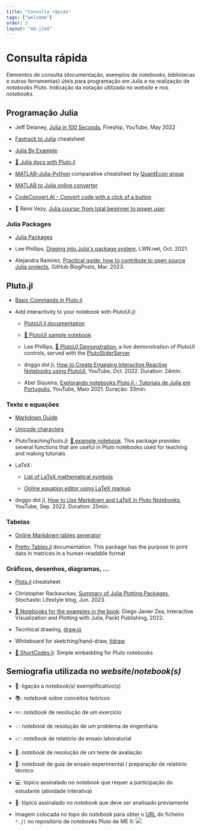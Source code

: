 ```yaml
---
title: "Consulta rápida"
tags: ["welcome"]
order: 3
layout: "md.jlmd"
---
```


# Consulta rápida

Elementos de consulta (documentação, exemplos de *notebooks*, bibliotecas e outras ferramentas) úteis para programação em Julia e na realização de *notebooks* Pluto.
Indicação da notação utilizada no *website* e nos *notebooks*.

## Programação Julia

- Jeff Delaney, [Julia in 100 Seconds](https://www.youtube.com/watch?v=JYs_94znYy0), Fireship, YouTube, May 2022

- [Fastrack to Julia](https://juliadocs.github.io/Julia-Cheat-Sheet/) cheatsheet

- [Julia By Example](https://juliabyexample.helpmanual.io/)

- [🎈 Julia docs with Pluto.jl](https://julia-docs-pluto.netlify.app/)

- [MATLAB-Julia-Python](https://cheatsheets.quantecon.org/) comparative cheatsheet by [QuantEcon group](https://quantecon.org) 
				
- [MATLAB to Julia online converter](https://lakras.github.io/matlab-to-julia/)

- [CodeConvert.AI - Convert code with a click of a button](https://www.codeconvert.ai/)

- 🎈 Rémi Vezy, [Julia course: from total beginner to power user](https://vezy.github.io/julia_course/)


### Julia Packages

- [Julia Packages](https://juliapackages.com/packages?sort=stars)

- Lee Phillips, [Digging into Julia's package system](https://lwn.net/Articles/871490/), LWN.net, Oct. 2021.

- Alejandra Ramirez, [Practical guide: how to contribute to open source Julia projects](https://github.com/MA-Ramirez/BlogPosts/blob/main/1_PracticalGuide.md), GitHub BlogPosts, Mar. 2023.


## Pluto.jl

- [Basic Commands in Pluto.jl](https://github.com/fonsp/Pluto.jl/wiki/%F0%9F%94%8E-Basic-Commands-in-Pluto)

- Add interactivity to your notebook with PlutoUI.jl:

    - [PlutoUI.jl documentation](https://docs.juliahub.com/PlutoUI/abXFp/0.7.52/)
    
    - [🎈 PlutoUI sample notebook](https://featured.plutojl.org/basic/plutoui.jl)
 
    - Lee Phillips, [🎈 PlutoUI Demonstration​](https://pluton.lee-phillips.org/sliders/uiDemo.html), a live demonstration of PlutoUI controls, served with the [PlutoSliderServer](https://github.com/JuliaPluto/PlutoSliderServer.jl)
    
    - doggo dot jl, [How to Create Engaging Interactive Reactive Notebooks using PlutoUI](https://www.youtube.com/watch?v=nkyvN7PXQZc), YouTube, Oct. 2022. Duration: 24min.
 
    - Abel Siqueira, [Explorando notebooks Pluto.jl - Tutoriais de Julia em Português](https://www.youtube.com/watch?v=ZnF27xxlcD8), YouTube, Maio 2021. Duração: 33min.


### Texto e equações 

- [Markdown Guide](https://www.markdownguide.org/)

- [Unicode characters](https://docs.julialang.org/en/v1/manual/unicode-input/)

- PlutoTeachingTools.jl: [🎈 example notebook](https://juliapluto.github.io/PlutoTeachingTools.jl/example.html). This package provides several functions that are useful in Pluto notebooks used for teaching and making tutorials

- LaTeX:

    - [List of LaTeX mathematical symbols](https://oeis.org/wiki/List_of_LaTeX_mathematical_symbols)
    
    - [Online equation editor using LaTeX markup](https://editor.codecogs.com)

- doggo dot jl, [How to Use Markdown and LaTeX in Pluto Notebooks](https://www.youtube.com/watch?v=YahByfBTnCc&list=PLhQ2JMBcfAsjeC10lx_2zDlFUMkBUTyyO&index=2), YouTube, Sep. 2022. Duration: 25min.


### Tabelas

- [Online Markdown tables generator](https://www.tablesgenerator.com/markdown_tables)

- [Pretty Tables.jl](https://ronisbr.github.io/PrettyTables.jl/stable/) documentation. This package has the purpose to print data in matrices in a human-readable format


### Gráficos, desenhos, diagramas, ...

- [Plots.jl](https://github.com/sswatson/cheatsheets/blob/master/plotsjl-cheatsheet.pdf) cheatsheet

- Christopher Rackauckas, [Summary of Julia Plotting Packages](http://www.stochasticlifestyle.com/summary-of-julia-plotting-packages/), Stochastic Lifestyle blog, Jun. 2023.

- [🎈 Notebooks for the examples in the book](https://packtpublishing.github.io/Interactive-Visualization-and-Plotting-with-Julia/): Diego Javier Zea, Interactive Visualization and Plotting with Julia, Packt Publishing, 2022.  

- Tecnhical drawing, [draw.io](https://app.diagrams.net/)

- Whiteboard for sketching/hand-draw, [tldraw](https://www.tldraw.com/)

- [🎈 ShortCodes.jl](https://raw.githack.com/hellemo/ShortCodes.jl/main/examples/static-demo.html): Simple embedding for Pluto notebooks



## Semiografia utilizada no *website*/*notebook(s)*

- 🎈: ligação a *notebook(s)* exemplificativo(s)

- 📚: *notebook* sobre conceitos teóricos

- ✏️: *notebook* de resolução de um exercício

- 💡: *notebook* de resolução de um problema de engenharia

- 📈: *notebook* de relatório de ensaio laboratorial

- 📝: *notebook* de resolução de um teste de avaliação 

- 📄: *notebook* de guia de ensaio experimental / preparação de relatório técnico 

- 💻: tópico assinalado no *notebook* que requer a participação do estudante (atividade interativa)

- 📌: tópico assinalado no *notebook* que deve ser analisado previamente

-  Imagem colocada no topo do *notebook* para obter o [URL](https://pt.wikipedia.org/wiki/URL) do ficheiro `*.jl` no repositório de *notebooks* Pluto de ME II: 
![](https://img.shields.io/badge/GitHub_URL-notebook-C09107)
